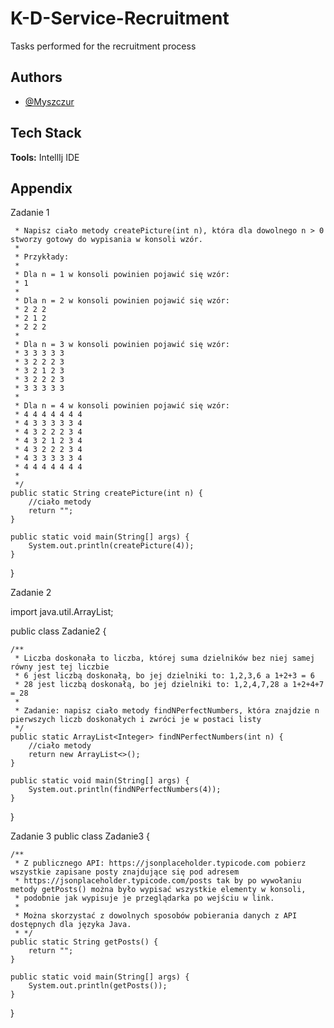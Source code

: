 
# K-D-Service-Recruitment

 Tasks performed for the recruitment process


## Authors

- [@Myszczur](https://www.github.com/Myszczur)


## Tech Stack

**Tools:** IntellIj IDE



## Appendix

Zadanie 1

     * Napisz ciało metody createPicture(int n), która dla dowolnego n > 0 stworzy gotowy do wypisania w konsoli wzór.
     *
     * Przykłady:
     *
     * Dla n = 1 w konsoli powinien pojawić się wzór:
     * 1
     *
     * Dla n = 2 w konsoli powinien pojawić się wzór:
     * 2 2 2
     * 2 1 2
     * 2 2 2
     *
     * Dla n = 3 w konsoli powinien pojawić się wzór:
     * 3 3 3 3 3
     * 3 2 2 2 3
     * 3 2 1 2 3
     * 3 2 2 2 3
     * 3 3 3 3 3
     *
     * Dla n = 4 w konsoli powinien pojawić się wzór:
     * 4 4 4 4 4 4 4
     * 4 3 3 3 3 3 4
     * 4 3 2 2 2 3 4
     * 4 3 2 1 2 3 4
     * 4 3 2 2 2 3 4
     * 4 3 3 3 3 3 4
     * 4 4 4 4 4 4 4
     *
     */
    public static String createPicture(int n) {
        //ciało metody
        return "";
    }

    public static void main(String[] args) {
        System.out.println(createPicture(4));
    }
}

Zadanie 2 


import java.util.ArrayList;

public class Zadanie2 {

    /**
     * Liczba doskonała to liczba, której suma dzielników bez niej samej równy jest tej liczbie
     * 6 jest liczbą doskonałą, bo jej dzielniki to: 1,2,3,6 a 1+2+3 = 6
     * 28 jest liczbą doskonałą, bo jej dzielniki to: 1,2,4,7,28 a 1+2+4+7 = 28
     *
     * Zadanie: napisz ciało metody findNPerfectNumbers, która znajdzie n pierwszych liczb doskonałych i zwróci je w postaci listy
     */
    public static ArrayList<Integer> findNPerfectNumbers(int n) {
        //ciało metody
        return new ArrayList<>();
    }

    public static void main(String[] args) {
        System.out.println(findNPerfectNumbers(4));
    }
}

Zadanie 3
public class Zadanie3 {

    /**
     * Z publicznego API: https://jsonplaceholder.typicode.com pobierz wszystkie zapisane posty znajdujące się pod adresem
     * https://jsonplaceholder.typicode.com/posts tak by po wywołaniu metody getPosts() można było wypisać wszystkie elementy w konsoli,
     * podobnie jak wypisuje je przeglądarka po wejściu w link.
     *
     * Można skorzystać z dowolnych sposobów pobierania danych z API dostępnych dla języka Java.
     * */
    public static String getPosts() {
        return "";
    }

    public static void main(String[] args) {
        System.out.println(getPosts());
    }

}

